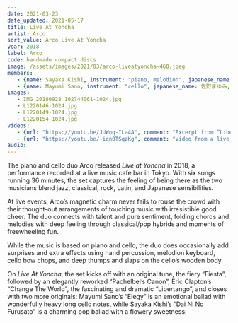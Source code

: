 ```yaml
---
date: 2021-03-23
date_updated: 2021-05-17
title: Live At Yoncha
artist: Arco
sort_value: Arco Live At Yoncha
year: 2018
label: Arco
code: handmade compact discs
image: /assets/images/2021/03/arco-liveatyoncha-460.jpeg
members:
   - {name: Sayaka Kishi, instrument: "piano, melodion", japanese_name: 岸淑香, url: "http://www.sayaketto.net/"}
   - {name: Mayumi Sano, instrument: "cello", japanese_name: 佐野まゆみ, url: "http://sanomayumi.com/"}
images:
   - IMG_20180928_102744061-1024.jpg
   - L1220146-1024.jpg
   - L1220149-1024.jpg
   - L1220154-1024.jpg
videos: 
   - {url: "https://youtu.be/JUWnq-ILa4A", comment: "Excerpt from “Libertango”, the fourth track on this album"}
   - {url: "https://youtu.be/-iqn0TSqzKg", comment: "Video from a live Arco performance"}
audio:
---
```

The piano and cello duo Arco released *Live at Yoncha* in 2018, a performance recorded at a live music cafe bar in Tokyo. With six songs running 36 minutes, the set captures the feeling of being there as the two musicians blend jazz, classical, rock, Latin, and Japanese sensibilities.

At live events, Arco’s magnetic charm never fails to rouse the crowd with their thought-out arrangements of touching music with irresistible good cheer. The duo connects with talent and pure sentiment, folding chords and melodies with deep feeling through classical/pop hybrids and moments of freewheeling fun.

While the music is based on piano and cello, the duo does occasionally add surprises and extra effects using hand percussion, melodion keyboard, cello bow chops, and deep thumps and slaps on the cello’s wooden body.

On *Live At Yoncha*, the set kicks off with an original tune, the fiery “Fiesta”, followed by an elegantly reworked “Pachelbel’s Canon”, Eric Clapton’s “Change The World”, the fascinating and dramatic “Libertango”, and closes with two more originals: Mayumi Sano’s “Elegy” is an emotional ballad with wonderfully heavy long cello notes, while Sayaka Kishi’s “Dai Ni No Furusato” is a charming pop ballad with a flowery sweetness.



